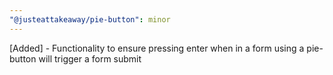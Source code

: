 ```yaml
---
"@justeattakeaway/pie-button": minor
---
```


[Added] - Functionality to ensure pressing enter when in a form using a pie-button will trigger a form submit
